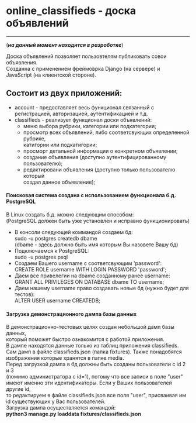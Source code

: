 # online_classifieds - доска объявлений
---

(**_на данный момент находится в разроботке_**)

Доска объявлений позволяет пользовтелям публиковать совои объявления.  
Созданна с применением фреймоврка Django (на сервере) и  
JavaScript (на клиентской стороне).  

## Состоит из двух приложений:
- account - предоставляет весь функционал связанный с  
  регистрацией, авторизацией, аутентификацией и т.д.  
- classifieds - реализует функционал доски объявлений:  
    - меню выбора рубрики, категории или подкатегории;  
    - просмотр всех объявлений, либо соответсвующих определенной рубрике,  
      катигории или подкатигории;  
    - просморт детальной информации о конкретном объявлении;  
    - создание объявления (доступно аутентифицированному пользователю);  
    - редактировани объявления (доступно только пользователю который  
        создал данное объявление);  

#### Поисковая система создана с использованием функционала б.д. PostgreSQL
В Linux создать б.д. можно следующим способом:  
(PostgreSQL должен быть уже установлен и исправно функционировать)  
- В консоли следующей коммандой создаем бд:  
    sudo -u postgres createdb dbame  
    (dbame - здесь должно быть имя которым Вы назовете Вашу бд)  
- Подключаемся к PostgreSQL:  
    sudo -u postgres psql  
- Создаем Вашего username с соответсвующим 'password':  
    CREATE ROLE username WITH LOGIN PASSWORD 'password';  
- Даем все привелегии на dbame созданному ранее username:  
    GRANT ALL PRIVILEGES ON DATABASE dbame TO username;  
- Даем нашему username право создавать новые бд (нужно будет для тестов):  
    ALTER USER username CREATEDB;  

#### Загрузка демонстрационного дампа базы данных
В демонстрационно-тестовых целях создан небольшой дамп базы данных,  
который поможет быстро ознакомится с работой приложения.  
В дампе находятся данные только из таблиц приложения classifieds.  
Сам дамп в файле classifieds.json (папка fixtures). Также понадобятся  
изображения которые хранятся в папке media.  
Перед загрузкой дампа в бд должны быть созданы пользователи с id 2 и 3  
(помимо администратора с id=1), потому что все записи в поле "user"  
имеют именно эти идентификаторы. Если у Ваших пользователей другие id,  
то редактируем в файле classifieds.json все поля "user", присваивая им  
id существующих у Вас пользователей.  
Загрузка дампа осуществляется командой:  
**python3 manage.py loaddata fixtures/classifieds.json**  

